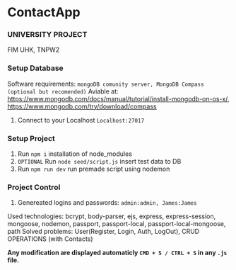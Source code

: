 # ContactApp

### UNIVERSITY PROJECT
FIM UHK, TNPW2

### Setup Database

Software requirements: `mongoDB comunity server, MongoDB Compass (optional but recomended)`
Aviable at: https://www.mongodb.com/docs/manual/tutorial/install-mongodb-on-os-x/, https://www.mongodb.com/try/download/compass

1. Connect to your Localhost `Localhost:27017`

### Setup Project

1. Run `npm i` installation of node_modules
2. `OPTIONAL` Run `node seed/script.js` insert test data to DB
3. Run `npm run dev` run premade script using nodemon

### Project Control
1. Genereated logins and passwords: `admin:admin, James:James`

Used technologies: bcrypt, body-parser, ejs, express, express-session, mongoose, nodemon, passport, passport-local, passport-local-mongoose, path
Solved problems: User(Register, Login, Auth, LogOut), CRUD OPERATIONS (with Contacts)

**Any modification are displayed automaticly `CMD + S / CTRL + S` in any `.js` file.**
